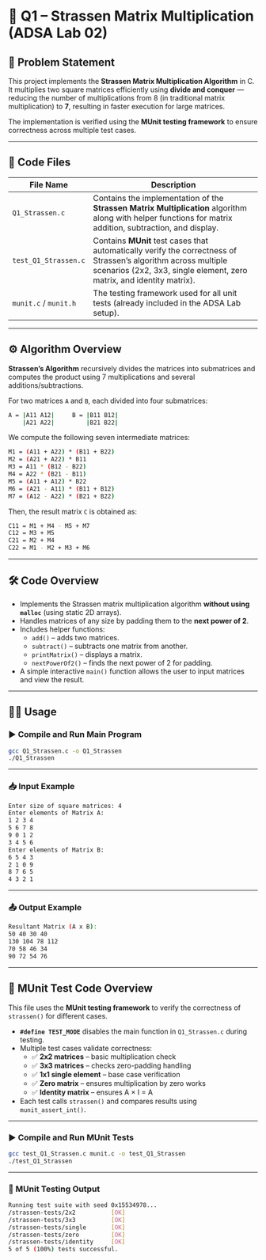 # 🧮 Q1 – Strassen Matrix Multiplication (ADSA Lab 02)

## 📘 Problem Statement

This project implements the **Strassen Matrix Multiplication Algorithm** in C.  
It multiplies two square matrices efficiently using **divide and conquer** — reducing the number of multiplications from 8 (in traditional matrix multiplication) to **7**, resulting in faster execution for large matrices.

The implementation is verified using the **MUnit testing framework** to ensure correctness across multiple test cases.

---

## 📂 Code Files

| File Name | Description |
|------------|-------------|
| `Q1_Strassen.c` | Contains the implementation of the **Strassen Matrix Multiplication** algorithm along with helper functions for matrix addition, subtraction, and display. |
| `test_Q1_Strassen.c` | Contains **MUnit** test cases that automatically verify the correctness of Strassen’s algorithm across multiple scenarios (2x2, 3x3, single element, zero matrix, and identity matrix). |
| `munit.c` / `munit.h` | The testing framework used for all unit tests (already included in the ADSA Lab setup). |

---

## ⚙️ Algorithm Overview

**Strassen’s Algorithm** recursively divides the matrices into submatrices and computes the product using 7 multiplications and several additions/subtractions.

For two matrices `A` and `B`, each divided into four submatrices:

```bash
A = |A11 A12|     B = |B11 B12|
    |A21 A22|         |B21 B22|
```

We compute the following seven intermediate matrices:

```bash
M1 = (A11 + A22) * (B11 + B22)
M2 = (A21 + A22) * B11
M3 = A11 * (B12 - B22)
M4 = A22 * (B21 - B11)
M5 = (A11 + A12) * B22
M6 = (A21 - A11) * (B11 + B12)
M7 = (A12 - A22) * (B21 + B22)
```

Then, the result matrix `C` is obtained as:

```bash
C11 = M1 + M4 - M5 + M7
C12 = M3 + M5
C21 = M2 + M4
C22 = M1 - M2 + M3 + M6
```

---

## 🛠️ Code Overview

- Implements the Strassen matrix multiplication algorithm **without using `malloc`** (using static 2D arrays).
- Handles matrices of any size by padding them to the **next power of 2**.
- Includes helper functions:
  - `add()` – adds two matrices.
  - `subtract()` – subtracts one matrix from another.
  - `printMatrix()` – displays a matrix.
  - `nextPowerOf2()` – finds the next power of 2 for padding.
- A simple interactive `main()` function allows the user to input matrices and view the result.

---

## 🧑‍💻 Usage

### ▶️ Compile and Run Main Program

```bash
gcc Q1_Strassen.c -o Q1_Strassen
./Q1_Strassen
```

---

### 📥 Input Example

```bash
Enter size of square matrices: 4
Enter elements of Matrix A:
1 2 3 4
5 6 7 8
9 0 1 2
3 4 5 6
Enter elements of Matrix B:
6 5 4 3
2 1 0 9
8 7 6 5
4 3 2 1
```

---

### 📤 Output Example

```bash
Resultant Matrix (A x B):
50 40 30 40
130 104 78 112
70 58 46 34
90 72 54 76
```

---

## 🧩 MUnit Test Code Overview
 
This file uses the **MUnit testing framework** to verify the correctness of `strassen()` for different cases.

- **`#define TEST_MODE`** disables the main function in `Q1_Strassen.c` during testing.  
- Multiple test cases validate correctness:
  - ✅ **2x2 matrices** – basic multiplication check  
  - ✅ **3x3 matrices** – checks zero-padding handling  
  - ✅ **1x1 single element** – base case verification  
  - ✅ **Zero matrix** – ensures multiplication by zero works  
  - ✅ **Identity matrix** – ensures A × I = A  
- Each test calls `strassen()` and compares results using `munit_assert_int()`.

---

### ▶️ Compile and Run MUnit Tests

```bash
gcc test_Q1_Strassen.c munit.c -o test_Q1_Strassen
./test_Q1_Strassen
```

---

### 🧪 MUnit Testing Output

```bash
Running test suite with seed 0x15534978...
/strassen-tests/2x2          [OK]
/strassen-tests/3x3          [OK]
/strassen-tests/single       [OK]
/strassen-tests/zero         [OK]
/strassen-tests/identity     [OK]
5 of 5 (100%) tests successful.
```
